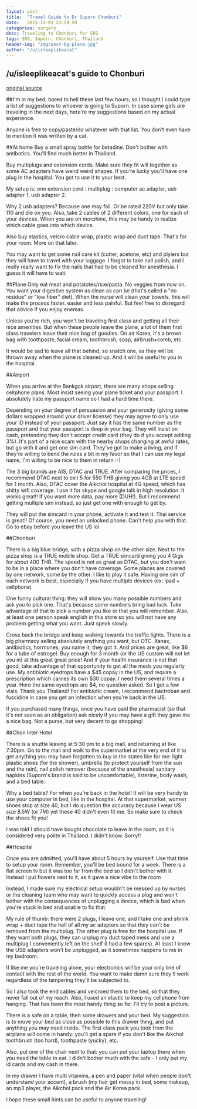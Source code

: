 ```yaml
---
layout: post
title:  "Travel Guide to Dr Suporn Chonburi"
date:   2015-12-01 23:59:59
categories: surgery
desc: Traveling to Chonburi for SRS
tags: SRS, Suporn, Chonburi, Thailand
header-img: "img/post-bg-plane.jpg"
author: "/u/isleeplikeacat"
---
```

## /u/isleeplikeacat's guide to Chonburi
[original source](https://www.reddit.com/r/asktransgender/comments/3vxgal/travel_guide_to_thailand_long_wall_of_text/)


##I'm in my bed, bored to hell these last few hours, so I thought I could type a list of suggestions to whoever is going to Suporn.
In case some girls are traveling in the next days, here're my suggestions based on my actual experience.

Anyone is free to copy/paste/do whatever with that list. You don't even have to mention it was written by a cat.

##At home
Buy a small spray bottle for betadine. Don't bother with antibotics. You'll find much better in Thailand.

Buy multiplugs and extension cords. Make sure they fit will together as some AC adapters have weird weird shapes. If you're lucky you'll have one plug in the hospital. You got to use it to your best.

My setup is: one extension cord : multiplug : computer ac adapter, usb adapter 1, usb adapter 2.

Why 2 usb adapters? Because one may fail. Or be rated 220V but only take 110 and die on you. Also, take 2 cables of 2 different colors, one for each of your devices. When you are on morphine, this may be handy to realize which cable goes into which device.


Also buy elastics, velcro cable wrap, plastic wrap and duct tape. That's for your room. More on that later.

You may want to get some nail care kit (cutter, acetone, etc) and plyiers but they will have to travel with your luggage. I forgot to take nail polish, and I really really want to fix the nails that had to be cleaned for anesthesia. I guess it will have to wait.

##Plane
Only eat meat and potatotes/rice/pasta. No veggies from now on. You want your digestive system as clean as can be (that's called a "no residue" or "low fiber" diet). When the nurse will clean your bowels, this will make the process faster. easier and less painful. But feel free to disregard that advice if you enjoy enemas.

Unless you're rich, you won't be traveling first class and getting all their nice amenities. But when these people leave the plane, a lot of them first class travelers leave their nice bag of goodies. On air Korea, it's a brown bag with toothpaste, facial cream, toothbrush, soap, airbrush+comb, etc.

It would be sad to leave all that behind, so snatch one, as they will be thrown away when the plane is cleaned up. And it will be useful to you in the hospital.

##Airport

When you arrive at the Bankgok airport, there are many shops selling cellphone plans. Most insist seeing your plane ticket and your passport. I absolutely hate my passport name so I had a hard time there.

Depending on your degree of persuasion and your generosity (giving some dollars wrapped around your driver license) they may agree to only use your ID instead of your passport. Just say it has the same number as the passport and that your passport is deep in your bag. They will insist on cash, pretending they don't accept credit card (they do if you accept adding 3%). It's part of a nice scam with the nearby shops changing at awful rates, but go with it and get one sim card. They've got to make a living, and if they're willing to bend the rules a bit in my favor so that I can use my legal name, I'm willing to be nice to them in return :-)

The 3 big brands are AIS, DTAC and TRUE. After comparing the prices, I recommend DTAC next to exit 5 for 550 THB giving you 4GB at LTE speed for 1 month. Also, DTAC cover the Aikchol hospital at 4G speed, which has shitty wifi coverage. I use it for skype and google talk in high resolution. It works great!! If you want more data, pay more (DUH!). But I recommend getting multiple sim instead, so just get one with enough to get by.

They will put the simcard in your phone, activate it and test it. Thai service is great!! Of course, you need an unlocked phone. Can't help you with that. Go to ebay before you leave the US lol.

##Chonburi

There is a big blue bridge, with a pizza shop on the other size. Next to the pizza shop is a TRUE mobile shop. Get a TRUE simcard giving you 4 Gigs for about 400 THB. The speed is not as great as DTAC, but you don't want to be in a place where you don't have coverage. Some places are covered by one network, some by the other. I like to play it safe. Having one sim of each network is best, especially if you have multiple devices (ex: ipad + cellphone)

One funny cultural thing: they will show you many possible numbers and ask you to pick one. That's because some numbers bring bad luck. Take advantage of that to pick a number you like or that you will remember. Also, at least one person speak english in this store so you will not have any problem getting what you want. Just speak slowly.

Cross back the bridge and keep walking towards the traffic lights. There is a big pharmacy selling absolutely anything you want, but OTC. Xanax, antibiotics, hormones, you name it, they got it. And prices are great, like $6 for a tube of estrogel. Buy enough for 3 month (or the US custom will not let you in) at this great great price! And if your health insurance is not that good, take advantage of that opportunity to get all the meds you regularly use. My antibiotic eyedrops have a $45 copay in the US, and require a prescription which carries its own $30 copay. I need them several times a year. Here the same eyedrops are $4, no question asked. So I got a few vials. Thank you Thailand! For antibiotic cream, I recommend bactroban and fuscidine in case you get an infection when you're back in the US.

If you purchased many things, once you have paid the pharmacist (so that it's not seen as an obligation) ask nicely if you may have a gift they gave me a nice bag. Not a purse, but very decent to go shopping!

##Chon Inter Hotel

There is a shuttle leaving at 5:30 pm to a big mall, and returning at like 7:30pm. Go to the mall and walk to the supermarket at the very end of it to get anything you may have forgotten to buy in the states like for me: light plastic shoes (for the shower), umbrella (to protect yourself from the sun and the rain), nail polish remover (because of the anesthesia) sanitary napkins (Suporn's brand is said to be uncomfortable), listerine, body wash, and a bed table.

Why a bed table? For when you're back in the hotel! It will be very handy to use your computer in bed, like in the hospital.
At that supermarket, women shoes stop at size 40, but I do question the accuracy because I wear US size 8.5W (or 7M) yet these 40 didn't even fit me. So make sure to check the shoes fit you!

I was told I should have bought chocolate to leave in the room, as it is considered very polite in Thailand. I didn't know. Sorry!!


##Hospital

Once you are admitted, you'll have about 5 hours by yourself. Use that time to setup your room. Remember, you'll be bed bound for a week.
There is a flat screen tv but it was too far from the bed so I didn't bother with it. Instead I put flowers next to it, as it gave a nice vibe to the room

Instead, I made sure my electrical setup wouldn't be messed up by nurses or the cleaning team who may want to quickly access a plug and won't bother with the consequences of unplugging a device, which is bad when you're stuck in bed and unable to fix that.

My rule of thumb: there were 2 plugs, I leave one, and I take one and shrink wrap + duct tape the hell of all my ac adapters so that they can't be 
removed from the multiplug. The other plug is free for the hospital use. If they want both plugs, they can unplug my duct taped mess and use a multiplug I conveniently left on the shelf (I had a few spares). At least I know the USB adapters won't be unplugged, as it sometimes happens to me in my bedroom.

If like me you're traveling alone, your electronics will be your only line of contact with the rest of the world. You want to make damn sure they'll work regardless of the tampering they'll be subjected to.

So I also took the end cables and velcroed them to the bed, so that they never fall out of my reach. Also, I used an elastic to keep my cellphone from hanging. That has been the most handy thing so far. I'll try to post a picture.

There is a safe on a table, then some drawers and your bed. My suggestion is to move your bed as close as possible to this drawer thing, and put anything you may need inside. The first class pack you took from the airplane will come in handy: you'll get a spare if you don't like the Aikchol toothbrush (too hard), toothpaste (yucky), etc.

Also, put one of the chair next to that: you can put your laptop there when you need the table to eat. I didn't bother much with the safe - I only put my id cards and my cash in there.

In my drawer I have multi vitamins, a pen and paper (vital when people don't understand your accent), a brush (my hair get messy in bed, some makeup, an mp3 player, the Aikchol pack and the Air Korea pack.

I hope these small hints can be useful to anyone traveling!
